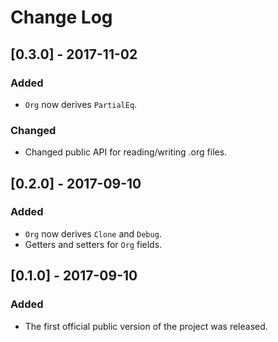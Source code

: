 # Change Log

## [0.3.0] - 2017-11-02

### Added

- `Org` now derives `PartialEq`.

### Changed

- Changed public API for reading/writing .org files.

## [0.2.0] - 2017-09-10

### Added

- `Org` now derives `Clone` and `Debug`.
- Getters and setters for `Org` fields.

## [0.1.0] - 2017-09-10

### Added

- The first official public version of the project was released.
